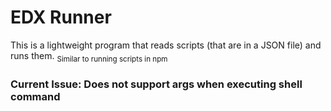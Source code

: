 # EDX Runner
This is a lightweight program that reads scripts (that are in a JSON file) and runs them.
<sub>Similar to running scripts in npm</sub>

### Current Issue: Does not support args when executing shell command